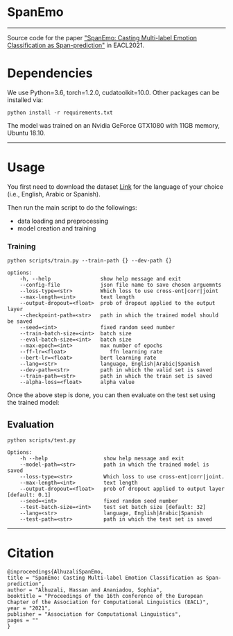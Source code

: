 # SpanEmo
***

Source code for the paper ["SpanEmo: Casting Multi-label Emotion Classification as Span-prediction"]() in EACL2021.


# Dependencies
We use Python=3.6, torch=1.2.0, cudatoolkit=10.0. Other packages can be installed via:
```angular2html
python install -r requirements.txt
```
The model was trained on an Nvidia GeForce GTX1080 with 11GB memory, Ubuntu 18.10.

***

# Usage

You first need to download the dataset [Link](https://competitions.codalab.org/competitions/17751#learn_the_details-datasets) for the language of your choice  (i.e., English, Arabic or Spanish).


Then run the main script to do the followings:
 * data loading and preprocessing
 * model creation and training

### Training
```
python scripts/train.py --train-path {} --dev-path {}

options:
    -h, --help                show help message and exit
    --config-file             json file name to save chosen arguemnts
    --loss-type=<str>         Which loss to use cross-ent|corr|joint 
    --max-length=<int>        text length
    --output-dropout=<float>  prob of dropout applied to the output layer
    --checkpoint-path=<str>   path in which the trained model should be saved
    --seed=<int>              fixed random seed number 
    --train-batch-size=<int>  batch size 
    --eval-batch-size=<int>   batch size 
    --max-epoch=<int>         max number of epochs
    --ff-lr=<float>              ffn learning rate 
    --bert-lr=<float>         bert learning rate
    --lang=<str>              language, English|Arabic|Spanish
    --dev-path=<str>          path in which the valid set is saved
    --train-path=<str>        path in which the train set is saved
    --alpha-loss=<float>      alpha value
```



Once the above step is done, you can then evaluate on the test set using the trained model:

## Evaluation
```
python scripts/test.py 

Options:
    -h --help                  show help message and exit
    --model-path=<str>         path in which the trained model is saved
    --loss-type=<str>          Which loss to use cross-ent|corr|joint.
    --max-length=<int>         text length
    --output-dropout=<float>   prob of dropout applied to output layer [default: 0.1]
    --seed=<int>               fixed random seed number
    --test-batch-size=<int>    test set batch size [default: 32]
    --lang=<str>               language, English|Arabic|Spanish
    --test-path=<str>          path in which the test set is saved
```
***

# Citation
```
@inproceedings{AlhuzaliSpanEmo,  
title = "SpanEmo: Casting Multi-label Emotion Classification as Span-prediction",  
author = "Alhuzali, Hassan and Ananiadou, Sophia",  
booktitle = "Proceedings of the 16th conference of the European Chapter of the Association for Computational Linguistics (EACL)",  
year = "2021",  
publisher = "Association for Computational Linguistics",  
pages = ""  
} 
```
